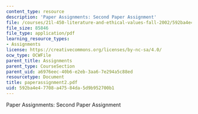 ```yaml
---
content_type: resource
description: 'Paper Assignments: Second Paper Assignment'
file: /courses/21l-450-literature-and-ethical-values-fall-2002/592ba4e47708a47584da5d9b952700b1_paperassignment2.pdf
file_size: 85846
file_type: application/pdf
learning_resource_types:
- Assignments
license: https://creativecommons.org/licenses/by-nc-sa/4.0/
ocw_type: OCWFile
parent_title: Assignments
parent_type: CourseSection
parent_uid: a6976eec-40b6-e2eb-3aa6-7e294a5c88ed
resourcetype: Document
title: paperassignment2.pdf
uid: 592ba4e4-7708-a475-84da-5d9b952700b1
---
```

Paper Assignments: Second Paper Assignment